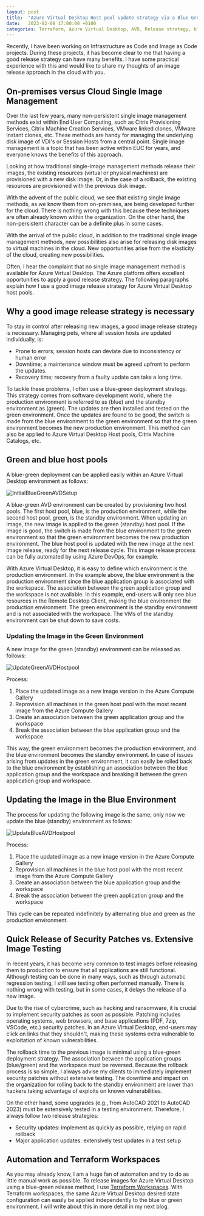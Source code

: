 ```yaml
---
layout: post
title:  "Azure Virtual Desktop Host pool update strategy via a Blue-Green deployment."
date:   2023-02-08 17:00:00 +0100
categories: Terraform, Azure Virtual Desktop, AVD, Release strategy, blue, green, blue-green
---
```

Recently, I have been working on Infrastructure as Code and Image as Code projects. During these projects, it has become clear to me that having a good release strategy can have many benefits. I have some practical experience with this and would like to share my thoughts of an image release approach in the cloud with you. 

## On-premises versus Cloud Single Image Management
Over the last few years, many non-persistent single image management methods exist within End User Computing, such as Citrix Provisioning Services, Citrix Machine Creation Services, VMware linked clones, VMware instant clones, etc. These methods are handy for managing the underlying disk image of VDI's or Session Hosts from a central point. Single image management is a topic that has been active within EUC for years, and everyone knows the benefits of this approach.

Looking at how traditional single-image management methods release their images, the existing resources (virtual or physical machines) are provisioned with a new disk image. Or, in the case of a rollback, the existing resources are provisioned with the previous disk image.

With the advent of the public cloud, we see that existing single image methods, as we know them from on-premises, are being developed further for the cloud. There is nothing wrong with this because these techniques are often already known within the organization. On the other hand, the non-persistent character can be a definite plus in some cases.

With the arrival of the public cloud, in addition to the traditional single image management methods, new possibilities also arise for releasing disk images to virtual machines in the cloud. New opportunities arise from the elasticity of the cloud, creating new possibilities.

Often, I hear the complaint that no single image management method is available for Azure Virtual Desktop. The Azure platform offers excellent opportunities to apply a good release strategy. The following paragraphs explain how I use a good image release strategy for Azure Virtual Desktop host pools.

## Why a good image release strategy is necessary
To stay in control after releasing new images, a good image release strategy is necessary. Managing pets, where all session hosts are updated individually, is:
* Prone to errors; session hosts can deviate due to inconsistency or human error
* Downtime; a maintenance window must be agreed upfront to perform the updates.
* Recovery time; recovery from a faulty update can take a long time.

To tackle these problems, I often use a blue-green deployment strategy. This strategy comes from software development world, where the production environment is referred to as (blue) and the standby environment as (green). The updates are then installed and tested on the green environment. Once the updates are found to be good, the switch is made from the blue environment to the green environment so that the green environment becomes the new production environment. This method can also be applied to Azure Virtual Desktop Host pools, Citrix Machine Catalogs, etc.

## Green and blue host pools
A blue-green deployment can be applied easily within an Azure Virtual Desktop environment as follows:

![InitialBlueGreenAVDSetup]({{site.baseuirl}}/assets/img/Posts/2023-02-08-bluegreenstrategy/01-InitialBlueGreenAVDSetup.jpg)

A blue-green AVD environment can be created by provisioning two host pools. The first host pool, blue, is the production environment, while the second host pool, green, is the standby environment. When updating an image, the new image is applied to the green (standby) host pool. If the image is good, the switch is made from the blue environment to the green environment so that the green environment becomes the new production environment. The blue host pool is updated with the new image at the next image release, ready for the next release cycle. This image release process can be fully automated by using Azure DevOps, for example.

With Azure Virtual Desktop, it is easy to define which environment is the production environment. In the example above, the blue environment is the production environment since the blue application group is associated with the workspace. The association between the green application group and the workspace is not available. In this example, end-users will only see blue resources in the Remote Desktop Client, making the blue environment the production environment. The green environment is the standby environment and is not associated with the workspace. The VMs of the standby environment can be shut down to save costs.

### Updating the Image in the Green Environment
A new image for the green (standby) environment can be released as follows:

![UpdateGreenAVDHostpool]({{site.baseuirl}}/assets/img/Posts/2023-02-08-bluegreenstrategy/02-UpdateGreenAVDHostpool.jpg)

Process:
1. Place the updated image as a new image version in the Azure Compute Gallery
2. Reprovision all machines in the green host pool with the most recent image from the Azure Compute Gallery
3. Create an association between the green application group and the workspace
4. Break the association between the blue application group and the workspace

This way, the green environment becomes the production environment, and the blue environment becomes the standby environment. In case of issues arising from updates in the green environment, it can easily be rolled back to the blue environment by establishing an association between the blue application group and the workspace and breaking it between the green application group and workspace.

## Updating the Image in the Blue Environment
The process for updating the following image is the same, only now we update the blue (standby) environment as follows:

![UpdateBlueAVDHostpool]({{site.baseuirl}}/assets/img/Posts/2023-02-08-bluegreenstrategy/02-UpdateBlueAVDHostpool.jpg)

Process:
1. Place the updated image as a new image version in the Azure Compute Gallery
2. Reprovision all machines in the blue host pool with the most recent image from the Azure Compute Gallery
3. Create an association between the blue application group and the workspace
4. Break the association between the green application group and the workspace

This cycle can be repeated indefinitely by alternating blue and green as the production environment.

## Quick Release of Security Patches vs. Extensive Image Testing
In recent years, it has become very common to test images before releasing them to production to ensure that all applications are still functional. Although testing can be done in many ways, such as through automatic regression testing, I still see testing often performed manually. There is nothing wrong with testing, but in some cases, it delays the release of a new image.

Due to the rise of cybercrime, such as hacking and ransomware, it is crucial to implement security patches as soon as possible. Patching includes operating systems, web browsers, and base applications (PDF, 7zip, VSCode, etc.) security patches. In an Azure Virtual Desktop, end-users may click on links that they shouldn't, making these systems extra vulnerable to exploitation of known vulnerabilities.

The rollback time to the previous image is minimal using a blue-green deployment strategy. The association between the application groups (blue/green) and the workspace must be reversed. Because the rollback process is so simple, I always advise my clients to immediately implement security patches without extensive testing. The downtime and impact on the organization for rolling back to the standby environment are lower than hackers taking advantage of exploits on known vulnerabilities.

On the other hand, some upgrades (e.g., from AutoCAD 2021 to AutoCAD 2023) must be extensively tested in a testing environment. Therefore, I always follow two release strategies:
* Security updates: implement as quickly as possible, relying on rapid rollback
* Major application updates: extensively test updates in a test setup

## Automation and Terraform Workspaces
As you may already know, I am a huge fan of automation and try to do as little manual work as possible. To release images for Azure Virtual Desktop using a blue-green release method, I use [Terraform Workspaces](https://developer.hashicorp.com/terraform/cli/workspaces). With Terraform workspaces, the same Azure Virtual Desktop desired state configuration can easily be applied independently to the blue or green environment. I will write about this in more detail in my next blog.
